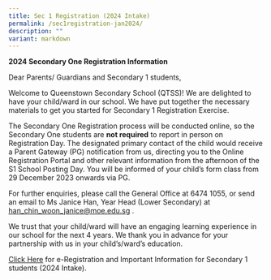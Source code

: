 ```yaml
---
title: Sec 1 Registration (2024 Intake)
permalink: /sec1registration-jan2024/
description: ""
variant: markdown
---
```

**2024 Secondary One Registration Information**

Dear Parents/ Guardians and Secondary 1 students,

Welcome to Queenstown Secondary School (QTSS)! We are delighted to have your child/ward in our school. We have put together the necessary materials to get you started for Secondary 1 Registration Exercise.

The Secondary One Registration process will be conducted online, so the Secondary One students are&nbsp;**not required**&nbsp;to report in person on Registration Day. The designated primary contact of the child would receive a Parent Gateway (PG) notification from us, directing you to the Online Registration Portal and other relevant information from the afternoon of the S1 School Posting Day. You will be informed of your child’s form class from 29 December 2023 onwards via PG.

For further enquiries, please call the General Office at 6474 1055, or send an email to Ms Janice Han, Year Head (Lower Secondary) at han_chin_woon_janice@moe.edu.sg&nbsp;.

We trust that your child/ward will have an engaging learning experience in our school for the next 4 years. We thank you in advance for your partnership with us in your child’s/ward’s education.

 
 [Click Here](/files/QTSS_Important_information_for_2024_Sec_1_students.pdf) for e-Registration and Important Information for Secondary 1 students (2024 Intake).